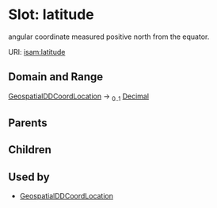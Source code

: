 
# Slot: latitude


angular coordinate measured positive north from the equator.

URI: [isam:latitude](http://resource.isamples.org/schema/latitude)


## Domain and Range

[GeospatialDDCoordLocation](GeospatialDDCoordLocation.md) &#8594;  <sub>0..1</sub> [Decimal](types/Decimal.md)

## Parents


## Children


## Used by

 * [GeospatialDDCoordLocation](GeospatialDDCoordLocation.md)
